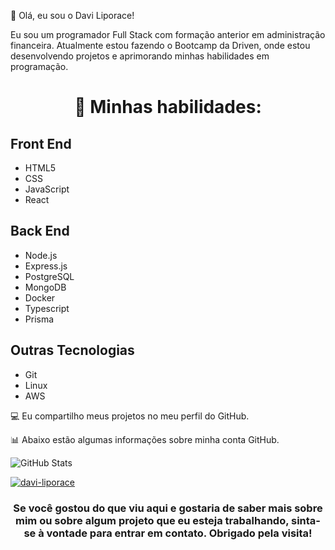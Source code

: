 💜 Olá, eu sou o Davi Liporace!

Eu sou um programador Full Stack com formação anterior em administração financeira. Atualmente estou fazendo o Bootcamp da Driven, onde estou desenvolvendo projetos e aprimorando minhas habilidades em programação.

# <p align="center"> 🚀 Minhas habilidades:</p>

## Front End
- HTML5
- CSS
- JavaScript
- React

## Back End
- Node.js
- Express.js
- PostgreSQL
- MongoDB
- Docker
- Typescript
- Prisma

## Outras Tecnologias
- Git
- Linux
- AWS

💻 Eu compartilho meus projetos no meu perfil do GitHub.

📊 Abaixo estão algumas informações sobre minha conta GitHub.

![GitHub Stats](https://github-readme-stats.vercel.app/api?username=davi-liporace&show_icons=true)

[![davi-liporace](https://github-readme-stats.vercel.app/api/top-langs/?username=davi-liporace&hide=html&layout=compact&theme=default)](https://github.com/anuraghazra/github-readme-stats)

### <p align="center">  Se você gostou do que viu aqui e gostaria de saber mais sobre mim ou sobre algum projeto que eu esteja trabalhando, sinta-se à vontade para entrar em contato. Obrigado pela visita! </p>

